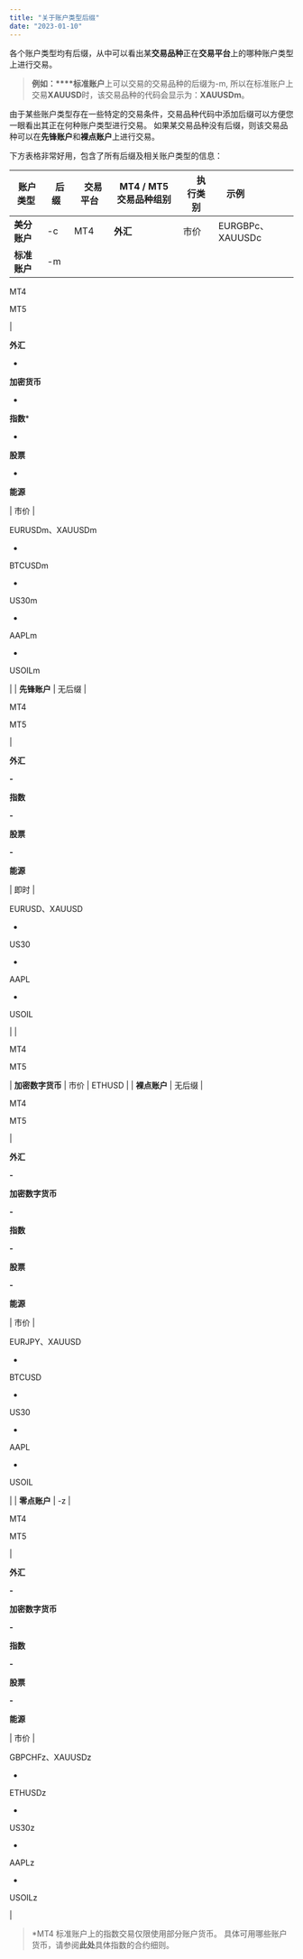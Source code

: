 ```yaml
---
title: "关于账户类型后缀"
date: "2023-01-10"
---
```


各个账户类型均有后缀，从中可以看出某**交易品种**正在**交易平台**上的哪种账户类型上进行交易。

> **例如：****标准账户**上可以交易的交易品种的后缀为-m, 所以在标准账户上交易**XAUUSD**时，该交易品种的代码会显示为：**XAUUSDm**。

由于某些账户类型存在一些特定的交易条件，交易品种代码中添加后缀可以方便您一眼看出其正在何种账户类型进行交易。 如果某交易品种没有后缀，则该交易品种可以在**先锋账户**和**裸点账户**上进行交易。

下方表格非常好用，包含了所有后缀及相关账户类型的信息：

|  账户类型 |    后缀 |    交易平台 | MT4 / MT5 交易品种组别 |     执行类别 | 示例                |
| --- | --- | --- | --- | --- | --- |
| **美分账户** | -c | MT4 | **外汇** | 市价 | EURGBPc、XAUUSDc |
| **标准账户** | -m | 
MT4

MT5

 | 

**外汇**

-

**加密货币**

-

**指数***

-

**股票**

-

**能源**

 | 市价 | 

EURUSDm、XAUUSDm

-

BTCUSDm

-

US30m

-

AAPLm

-

USOILm

 |
| **先锋账户** | 无后缀 | 

MT4

MT5

 | 

**外汇**

**-**

**指数**

**-**

**股票**

**-**

**能源**

 | 即时 | 

EURUSD、XAUUSD

-

US30

-

AAPL

-

USOIL

 |
| 

MT4

MT5

 | **加密数字货币** | 市价 | ETHUSD |
| **裸点账户** | 无后缀 | 

MT4

MT5

 | 

**外汇**

**-**

**加密数字货币**

**-**

**指数**

**-**

**股票**

**-**

**能源**

 | 市价 | 

EURJPY、XAUUSD

-

BTCUSD

-

US30

-

AAPL

-

USOIL

 |
| **零点账户** | -z | 

MT4

MT5

 | 

**外汇**

**-**

**加密数字货币**

**-**

**指数**

**-**

**股票**

**-**

**能源**

 | 市价 | 

GBPCHFz、XAUUSDz

-

ETHUSDz

-

US30z

-

AAPLz

-

USOILz

 |

> *MT4 标准账户上的指数交易仅限使用部分账户货币。 具体可用哪些账户货币，请参阅**此处**具体指数的合约细则。
